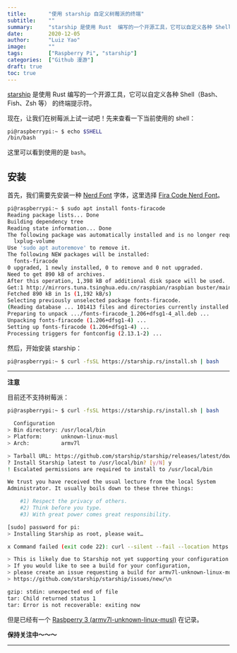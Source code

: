 ```yaml
---
title:       "使用 starship 自定义树莓派的终端"
subtitle:    ""
summary:     "starship 是使用 Rust  编写的一个开源工具，它可以自定义各种 Shell（Bash、Fish、Zsh 等） 的终端提示符。本文介绍它在树莓派上的实践。"
date:        2020-12-05
author:      "Luiz Yao"
image:       ""
tags:        ["Raspberry Pi", "starship"]
categories:  ["Github 漫游"]
draft: true
toc: true
---
```


[starship](https://github.com/starship/starship) 是使用 Rust  编写的一个开源工具，它可以自定义各种 Shell（Bash、Fish、Zsh 等） 的终端提示符。

现在，让我们在树莓派上试一试吧！先来查看一下当前使用的 shell：

```bash
pi@raspberrypi:~ $ echo $SHELL
/bin/bash
```

这里可以看到使用的是 `bash`。

## 安装

首先，我们需要先安装一种 [Nerd Font](https://github.com/ryanoasis/nerd-fonts) 字体，这里选择 [Fira Code Nerd Font](https://github.com/tonsky/FiraCode)。

```bash
pi@raspberrypi:~ $ sudo apt install fonts-firacode
Reading package lists... Done
Building dependency tree
Reading state information... Done
The following package was automatically installed and is no longer required:
  lxplug-volume
Use 'sudo apt autoremove' to remove it.
The following NEW packages will be installed:
  fonts-firacode
0 upgraded, 1 newly installed, 0 to remove and 0 not upgraded.
Need to get 890 kB of archives.
After this operation, 1,398 kB of additional disk space will be used.
Get:1 http://mirrors.tuna.tsinghua.edu.cn/raspbian/raspbian buster/main armhf fonts-firacode all 1.206+dfsg1-4 [890 kB]
Fetched 890 kB in 1s (1,192 kB/s)
Selecting previously unselected package fonts-firacode.
(Reading database ... 101413 files and directories currently installed.)
Preparing to unpack .../fonts-firacode_1.206+dfsg1-4_all.deb ...
Unpacking fonts-firacode (1.206+dfsg1-4) ...
Setting up fonts-firacode (1.206+dfsg1-4) ...
Processing triggers for fontconfig (2.13.1-2) ...
```

然后，开始安装 starship：

```bash
pi@raspberrypi:~ $ curl -fsSL https://starship.rs/install.sh | bash
```

---

**注意**

目前还不支持树莓派：

```bash
pi@raspberrypi:~ $ curl -fsSL https://starship.rs/install.sh | bash

  Configuration
> Bin directory: /usr/local/bin
> Platform:      unknown-linux-musl
> Arch:          armv7l

> Tarball URL: https://github.com/starship/starship/releases/latest/download/starship-armv7l-unknown-linux-musl.tar.gz
? Install Starship latest to /usr/local/bin? [y/N] y
! Escalated permissions are required to install to /usr/local/bin

We trust you have received the usual lecture from the local System
Administrator. It usually boils down to these three things:

    #1) Respect the privacy of others.
    #2) Think before you type.
    #3) With great power comes great responsibility.

[sudo] password for pi:
> Installing Starship as root, please wait…

x Command failed (exit code 22): curl --silent --fail --location https://github.com/starship/starship/releases/latest/download/starship-armv7l-unknown-linux-musl.tar.gz

> This is likely due to Starship not yet supporting your configuration.
> If you would like to see a build for your configuration,
> please create an issue requesting a build for armv7l-unknown-linux-musl:
> https://github.com/starship/starship/issues/new/\n

gzip: stdin: unexpected end of file
tar: Child returned status 1
tar: Error is not recoverable: exiting now
```

但是已经有一个 [Rasbperry 3 (armv7l-unknown-linux-musl)](https://github.com/starship/starship/issues/1736) 在记录。

**保持关注中～～～**

---

